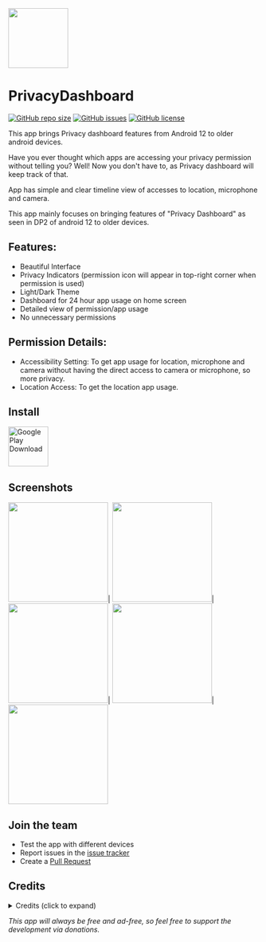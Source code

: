 <img src="https://play-lh.googleusercontent.com/dHgIlNJcMifkKVNgm8FBeDbZVZigg52elT49JEABSkXMDeouMgNcA-VPidYyYUOB8Wlw=s180" width="120"/>

# PrivacyDashboard

[![GitHub repo size](https://img.shields.io/github/repo-size/RushikeshKamewar/PrivacyDashboard)](https://github.com/RushikeshKamewar/PrivacyDashboard)
[![GitHub issues](https://img.shields.io/github/issues/RushikeshKamewar/PrivacyDashboard?color=red)](https://github.com/RushikeshKamewar/PrivacyDashboard/issues)
[![GitHub license](https://img.shields.io/github/license/RushikeshKamewar/PrivacyDashboard?color=lightgrey)](https://github.com/RushikeshKamewar/PrivacyDashboard/blob/master/LICENSE)

This app brings Privacy dashboard features from Android 12 to older android devices.

Have you ever thought which apps are accessing your privacy permission without telling you?
Well! Now you don't have to, as Privacy dashboard will keep track of that.

App has simple and clear timeline view of accesses to location, microphone and camera.

This app mainly focuses on bringing features of "Privacy Dashboard" as seen in DP2 of android 12 to older devices.

## Features:
- Beautiful Interface
- Privacy Indicators (permission icon will appear in top-right corner when permission is used)
- Light/Dark Theme
- Dashboard for 24 hour app usage on home screen
- Detailed view of permission/app usage
- No unnecessary permissions


## Permission Details:

- Accessibility Setting: To get app usage for location, microphone and camera without having the direct access to camera or microphone, so more privacy.
- Location Access: To get the location app usage.

## Install

[<img src="https://play.google.com/intl/en_us/badges/static/images/badges/en_badge_web_generic.png" alt="Google Play Download" height="80">](https://play.google.com/store/apps/details?id=rk.android.app.privacydashboard)

## Screenshots

<img src="https://play-lh.googleusercontent.com/nLB-jiTqKWMBtp4ltqIIPccgoX6q4jF0xrcxlz1KUIb8NTjPAA-fPt4RMuQPugB4iYM=w1680-h907-rw" width="200"/>|
<img src="https://play-lh.googleusercontent.com/Zqd2OS9fJ4DcY6Ei3WmWwMr274IYKaae2OruuMjRPqhVw217EDQF8HF12PpgRFyiww=w1680-h907-rw" width="200"/>|
<img src="https://play-lh.googleusercontent.com/6PZmXm-PcAJIOgeLn5TuzUdJWCycL-01YnqvaoiWW3pAbn6sb4beoMLPf5jeoaUCGw=w1680-h907-rw" width="200"/>|
<img src="https://play-lh.googleusercontent.com/Q9TXQ_Brn1F1WDukA55Xhjt6rBU-smIyqQqASTKz3nEBO8OecX4Cet3sw4Yz5Razjw=w1680-h907-rw" width="200"/>|
<img src="https://play-lh.googleusercontent.com/XMgfNpIdOo8AO3LHb_MnmupowF1NQv0VZpro7-BDho5dNoLvUXuqpmpXXTVMW4f1uN0=w1680-h907-rw" width="200"/>

## Join the team
  * Test the app with different devices
  * Report issues in the [issue tracker](https://github.com/RushikeshKamewar/PrivacyDashboard/issues)
  * Create a [Pull Request](https://opensource.guide/how-to-contribute/#opening-a-pull-request)

## Credits

<details>
  <summary>Credits (click to expand)</summary>
  
#### Charts API
* Special Thanks to [MPAndroidChart](https://github.com/PhilJay/MPAndroidChart) (Thanks [PhilJay](https://github.com/PhilJay)! :)) for providing a free API service for charts.

#### Search view
* Special Thanks to [MaterialSearchView](https://github.com/MiguelCatalan/MaterialSearchView) (Thanks [MiguelCatalan](https://github.com/MiguelCatalan)! :)) for providing a free searchview with a clean UI with simple implementation.
  
</details>

*This app will always be free and ad-free, so feel free to support the development via donations.*
